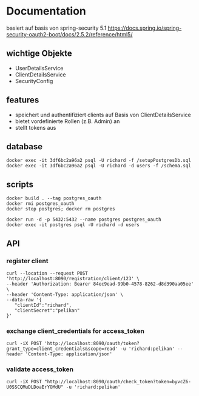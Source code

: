 # Documentation
basiert auf basis von spring-security 5.1 
https://docs.spring.io/spring-security-oauth2-boot/docs/2.5.2/reference/html5/

## wichtige Objekte
- UserDetailsService
- ClientDetailsService
- SecurityConfig

## features
- speichert und authentifiziert clients auf Basis von ClientDetailsService
- bietet vordefinierte Rollen (z.B. Admin) an
- stellt tokens aus

## database
```
docker exec -it 3df6bc2a96a2 psql -U richard -f /setupPostgresDb.sql
docker exec -it 3df6bc2a96a2 psql -U richard -d users -f /schema.sql
```

## scripts
```
docker build . --tag postgres_oauth
docker rmi postgres_oauth
docker stop postgres; docker rm postgres

docker run -d -p 5432:5432 --name postgres postgres_oauth
docker exec -it postgres psql -U richard -d users
```

## API

### register client
```
curl --location --request POST 'http://localhost:8090/registration/client/123' \
--header 'Authorization: Bearer 84ec9ead-99b0-4578-8262-d8d390aa05ee' \
--header 'Content-Type: application/json' \
--data-raw '{
   "clientId":"richard",
   "clientSecret":"pelikan"
}'
```

### exchange client_credentials for access_token
```
curl -iX POST 'http://localhost:8090/oauth/token?grant_type=client_credentials&scope=read' -u 'richard:pelikan' --header 'Content-Type: application/json'
```


### validate access_token
```
curl -iX POST "http://localhost:8090/oauth/check_token?token=byvcZ6-U0SSCQMuDLDoaErYOMdU" -u 'richard:pelikan' 
```
